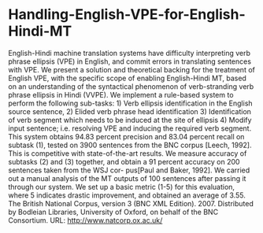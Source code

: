 # Handling-English-VPE-for-English-Hindi-MT
English-Hindi machine translation systems have difficulty interpreting verb phrase ellipsis (VPE) in English, and commit errors in translating sentences with VPE. We present a solution and theoretical backing for the treatment of English VPE, with the specific scope of enabling English-Hindi MT, based on an understanding of the syntactical phenomenon of verb-stranding verb phrase ellipsis in Hindi (VVPE). We implement a rule-based system to perform the following sub-tasks: 1) Verb ellipsis identification in the English source sentence, 2) Elided verb phrase head identification 3) Identification of verb segment which needs to be induced at the site of ellipsis 4) Modify input sentence; i.e. resolving VPE and inducing the required verb segment. This system obtains 94.83 percent precision and 83.04 percent recall on subtask (1), tested on 3900 sentences from the BNC corpus [Leech, 1992]. This is competitive with state-of-the-art results. We measure accuracy of subtasks (2) and (3) together, and obtain a 91 percent accuracy on 200 sentences taken from the WSJ cor- pus[Paul and Baker, 1992]. We carried out a manual analysis of the MT outputs of 100 sentences after passing it through our system. We set up a basic metric (1-5) for this evaluation, where 5 indicates drastic improvement, and obtained an average of 3.55.
The British National Corpus, version 3 (BNC XML Edition). 2007. Distributed by Bodleian Libraries, University of Oxford, on behalf of the BNC Consortium. URL: http://www.natcorp.ox.ac.uk/

